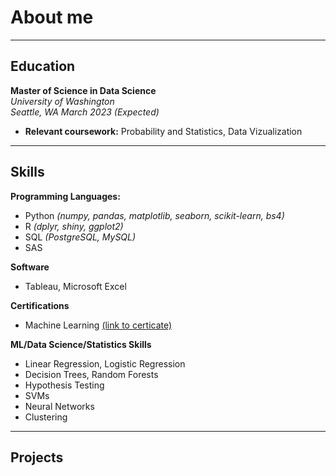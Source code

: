 # About me
* * *
## Education
**Master of Science in Data Science**  
_University of Washington_  
_Seattle, WA_
_March 2023 (Expected)_
- **Relevant coursework:** Probability and Statistics, Data Vizualization

* * *

## Skills
**Programming Languages:**
- Python _(numpy, pandas, matplotlib, seaborn, scikit-learn, bs4)_
- R _(dplyr, shiny, ggplot2)_
- SQL _(PostgreSQL, MySQL)_
- SAS

**Software**
- Tableau, Microsoft Excel  

**Certifications**
- Machine Learning [(link to certicate)](https://www.coursera.org/account/accomplishments/certificate/L9FVQLE5ZVC7)  

**ML/Data Science/Statistics Skills**
- Linear Regression, Logistic Regression
- Decision Trees, Random Forests
- Hypothesis Testing
- SVMs
- Neural Networks
- Clustering

* * *

## Projects
